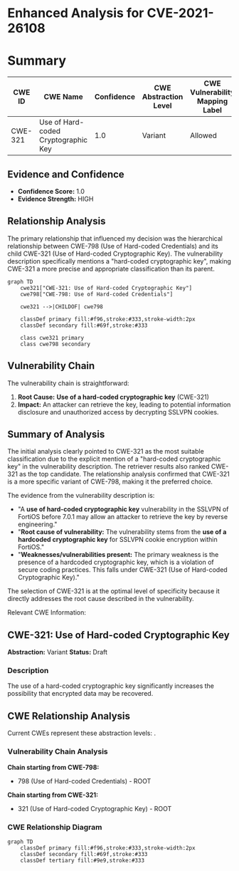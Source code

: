 # Enhanced Analysis for CVE-2021-26108

# Summary
| CWE ID | CWE Name | Confidence | CWE Abstraction Level | CWE Vulnerability Mapping Label | CWE-Vulnerability Mapping Notes |
|---|---|---|---|---|---|
| CWE-321 | Use of Hard-coded Cryptographic Key | 1.0 | Variant | Allowed | Primary CWE |

## Evidence and Confidence

*   **Confidence Score:** 1.0
*   **Evidence Strength:** HIGH

## Relationship Analysis
The primary relationship that influenced my decision was the hierarchical relationship between CWE-798 (Use of Hard-coded Credentials) and its child CWE-321 (Use of Hard-coded Cryptographic Key). The vulnerability description specifically mentions a "hard-coded cryptographic key", making CWE-321 a more precise and appropriate classification than its parent.

```mermaid
graph TD
    cwe321["CWE-321: Use of Hard-coded Cryptographic Key"]
    cwe798["CWE-798: Use of Hard-coded Credentials"]
    
    cwe321 -->|CHILDOF| cwe798
    
    classDef primary fill:#f96,stroke:#333,stroke-width:2px
    classDef secondary fill:#69f,stroke:#333
    
    class cwe321 primary
    class cwe798 secondary
```

## Vulnerability Chain
The vulnerability chain is straightforward:
1.  **Root Cause:** **Use of a hard-coded cryptographic key** (CWE-321)
2.  **Impact:** An attacker can retrieve the key, leading to potential information disclosure and unauthorized access by decrypting SSLVPN cookies.

## Summary of Analysis
The initial analysis clearly pointed to CWE-321 as the most suitable classification due to the explicit mention of a "hard-coded cryptographic key" in the vulnerability description. The retriever results also ranked CWE-321 as the top candidate. The relationship analysis confirmed that CWE-321 is a more specific variant of CWE-798, making it the preferred choice.

The evidence from the vulnerability description is:
- "A **use of hard-coded cryptographic key** vulnerability in the SSLVPN of FortiOS before 7.0.1 may allow an attacker to retrieve the key by reverse engineering."
- "**Root cause of vulnerability:** The vulnerability stems from the **use of a hardcoded cryptographic key** for SSLVPN cookie encryption within FortiOS."
- "**Weaknesses/vulnerabilities present:** The primary weakness is the presence of a hardcoded cryptographic key, which is a violation of secure coding practices. This falls under CWE-321 (Use of Hard-coded Cryptographic Key)."

The selection of CWE-321 is at the optimal level of specificity because it directly addresses the root cause described in the vulnerability.

Relevant CWE Information:

## CWE-321: Use of Hard-coded Cryptographic Key
**Abstraction:** Variant
**Status:** Draft

### Description
The use of a hard-coded cryptographic key significantly increases the possibility that encrypted data may be recovered.


## CWE Relationship Analysis

Current CWEs represent these abstraction levels: .


### Vulnerability Chain Analysis

**Chain starting from CWE-798:**
- 798 (Use of Hard-coded Credentials) - ROOT


**Chain starting from CWE-321:**
- 321 (Use of Hard-coded Cryptographic Key) - ROOT



### CWE Relationship Diagram

```mermaid
graph TD
    classDef primary fill:#f96,stroke:#333,stroke-width:2px
    classDef secondary fill:#69f,stroke:#333
    classDef tertiary fill:#9e9,stroke:#333
```